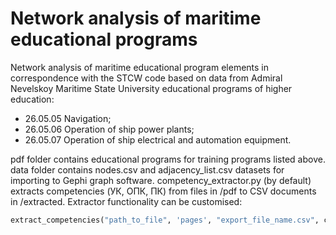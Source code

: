 # Network analysis of maritime educational programs
Network analysis of maritime educational program elements in correspondence with the STCW code based on data from Admiral Nevelskoy Maritime State University educational programs of higher education:
- 26.05.05 Navigation;
- 26.05.06 Operation of ship power plants;
- 26.05.07 Operation of ship electrical and automation equipment.

pdf folder contains educational programs for training programs listed above.
data folder contains nodes.csv and adjacency_list.csv datasets for importing to Gephi graph software.
competency_extractor.py (by default) extracts competencies (УК, ОПК, ПК) from files in /pdf to CSV documents in /extracted.
Extractor functionality can be customised:

``` python
extract_competencies("path_to_file", 'pages', "export_file_name.csv", column_index=column_number)
```
